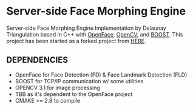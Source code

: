 # Server-side Face Morphing Engine

Server-side Face Morphing Engine Implementation by Delaunay Triangulation based in C++ with [OpenFace](https://github.com/TadasBaltrusaitis/OpenFace), [OpenCV](https://github.com/opencv/opencv), and [BOOST](https://github.com/boostorg/). This project has been started as a forked project from [HERE](https://github.com/DevendraPratapYadav/FaceMorphing).

## DEPENDENCIES

- OpenFace for Face Detection (FD) & Face Landmark Detection (FLD)
- BOOST for TCP/IP communication w/ some utilities
- OPENCV 3.1 for image processing
- TBB as it's dependent to the OpenFace project
- CMAKE >= 2.8 to compile

